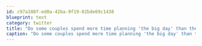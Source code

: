 ```yaml
---
id: c97a108f-ed0a-42ba-9f19-02bde69c1438
blueprint: text
category: twitter
title: "Do some couples spend more time planning 'the big day' than their future life together?"
caption: "Do some couples spend more time planning 'the big day' than their future life together?"
---
```

